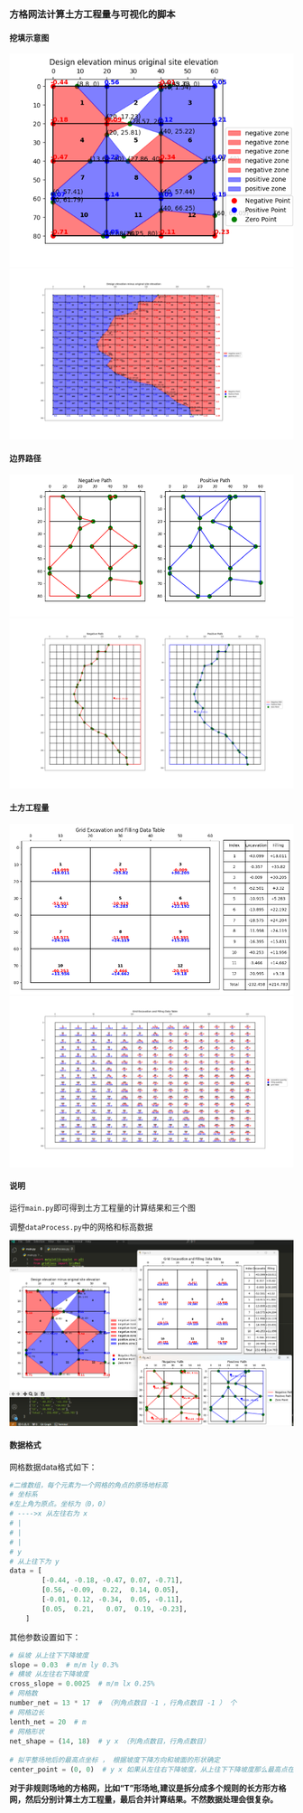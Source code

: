 ### 方格网法计算土方工程量与可视化的脚本

#### 挖填示意图
![alt text](./挖填示意图.png)
![alt text](./ExcavationAndFillingZone.png)
#### 边界路径
![alt text](./边界路径.png)
![alt text](./NegativeAndPositivePath.png)

#### 土方工程量
![alt text](./土方工程量.png)
![alt text](./DataTable.png)

#### 说明

运行`main.py`即可得到土方工程量的计算结果和三个图

调整`dataProcess.py`中的网格和标高数据

![alt text](images/README/image.png)


#### 数据格式

网格数据data格式如下：

```python
#二维数组，每个元素为一个网格的角点的原场地标高
# 坐标系
#左上角为原点。坐标为（0，0）
# ---->x 从左往右为 x 
# |
# |
# |
# y
# 从上往下为 y
data = [
        [-0.44, -0.18, -0.47, 0.07, -0.71],
        [0.56, -0.09,  0.22,  0.14, 0.05],
        [-0.01, 0.12, -0.34,  0.05, -0.11],
        [0.05,  0.21,   0.07,  0.19, -0.23],
    ]
```

其他参数设置如下：

```python
# 纵坡 从上往下下降坡度
slope = 0.03  # m/m ly 0.3%
# 横坡 从左往右下降坡度
cross_slope = 0.0025  # m/m lx 0.25%
# 网格数
number_net = 13 * 17  # （列角点数目 -1 ，行角点数目 -1 ） 个
# 网格边长
lenth_net = 20  # m
# 网格形状
net_shape = (14, 18)  # y x （列角点数目，行角点数目）

# 拟平整场地后的最高点坐标 ， 根据坡度下降方向和坡面的形状确定
center_point = (0, 0)  # y x 如果从左往右下降坡度，从上往下下降坡度那么最高点在左上角
```


**对于非规则场地的方格网，比如“T”形场地,建议是拆分成多个规则的长方形方格网，然后分别计算土方工程量，最后合并计算结果。不然数据处理会很复杂。**